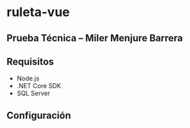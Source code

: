 # ruleta-vue
## Prueba Técnica – Miler Menjure Barrera

## Requisitos

- Node.js
- .NET Core SDK
- SQL Server

## Configuración



